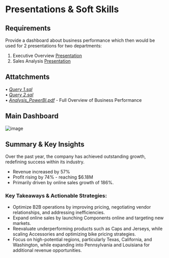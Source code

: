 # Presentations & Soft Skills 

## Requirements

Provide a dashboard about business performance which then would be used for 2 presentations for two departments:

1. Executive Overview [Presentation](https://my.visme.co/view/90deyd48-executive-summary#s1)
2. Sales Analysis [Presentation](https://my.visme.co/view/1jzgn6pp-sales-analysis#s1)

## Attatchments

• [*Query 1.sql*](https://github.com/monikase/Data-Analytics-Projects/blob/13fed77dd36f0dc86ece2101638cc7645e3401ef/5-Soft%20Skills%20PowerBI/Query%201.sql)  
• [*Query 2.sql*](https://github.com/monikase/Data-Analytics-Projects/blob/13fed77dd36f0dc86ece2101638cc7645e3401ef/5-Soft%20Skills%20PowerBI/Query%202.sql)  
• [*Analysis_PowerBI.pdf*](https://github.com/monikase/Data-Analytics-Projects/blob/13fed77dd36f0dc86ece2101638cc7645e3401ef/5-Soft%20Skills%20PowerBI/Analysis_PowerBI.pdf) - Full Overview of Business Performance  

## Main Dashboard

![image](https://github.com/user-attachments/assets/5d685f4a-6279-4445-834a-07b5415626d0)

## Summary & Key Insights

Over the past year, the company has achieved outstanding growth, redefining success within its industry. 

- Revenue increased by 57%  
- Profit rising by 74% - reaching $6.18M  
- Primarily driven by online sales growth of 186%.  

### Key Takeaways & Actionable Strategies:

- Optimize B2B operations by improving pricing, negotiating vendor relationships, and addressing inefficiencies.  
- Expand online sales by launching Components online and targeting new markets.  
- Reevaluate underperforming products such as Caps and Jerseys, while scaling Accessories and optimizing bike pricing strategies.  
- Focus on high-potential regions, particularly Texas, California, and Washington, while expanding into Pennsylvania and Louisiana for additional revenue opportunities.  


